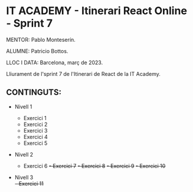 # IT ACADEMY - Itinerari React Online - Sprint 7

MENTOR: Pablo Monteserín.

ALUMNE: Patricio Bottos. 

LLOC I DATA: Barcelona, març de 2023.


Lliurament de l'sprint 7 de l'Itinerari de React de la IT Academy.

## CONTINGUTS:
- Nivell 1
  - Exercici 1
  - Exercici 2
  - Exercici 3
  - Exercici 4
  - Exercici 5

- Nivell 2
  - Exercici 6
  ~~- Exercici 7~~
  ~~- Exercici 8~~
  ~~- Exercici 9~~
  ~~- Exercici 10~~
  
- Nivell 3  
  ~~- Exercici 11~~
